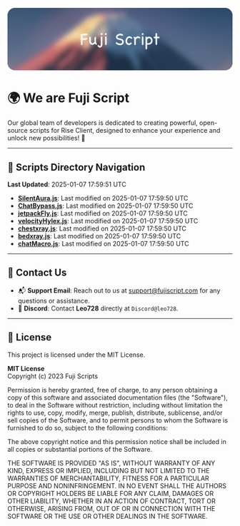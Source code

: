 ![Banner](.github/b.webp)

# 🌍 **We are Fuji Script**

Our global team of developers is dedicated to creating powerful, open-source scripts for Rise Client, designed to enhance your experience and unlock new possibilities! 🌟

---
<!-- SCRIPTS_NAVIGATION_START -->
## 📂 **Scripts Directory Navigation**

**Last Updated**: 2025-01-07 17:59:51 UTC

- **[SilentAura.js](scripts/SilentAura.js)**: Last modified on 2025-01-07 17:59:50 UTC
- **[ChatBypass.js](scripts/ChatBypass.js)**: Last modified on 2025-01-07 17:59:50 UTC
- **[jetpackFly.js](scripts/jetpackFly.js)**: Last modified on 2025-01-07 17:59:50 UTC
- **[velocityHylex.js](scripts/velocityHylex.js)**: Last modified on 2025-01-07 17:59:50 UTC
- **[chestxray.js](scripts/chestxray.js)**: Last modified on 2025-01-07 17:59:50 UTC
- **[bedxray.js](scripts/bedxray.js)**: Last modified on 2025-01-07 17:59:50 UTC
- **[chatMacro.js](scripts/chatMacro.js)**: Last modified on 2025-01-07 17:59:50 UTC

<!-- SCRIPTS_NAVIGATION_END -->

---

## 💬 **Contact Us**  
- 📬 **Support Email**: Reach out to us at [support@fujiscript.com](mailto:support@fujiscript.com) for any questions or assistance.  
- 💬 **Discord**: Contact **Leo728** directly at `Discord@leo728`.

---

## 📜 **License**

This project is licensed under the MIT License.  

**MIT License**  
Copyright (c) 2023 Fuji Scripts  

Permission is hereby granted, free of charge, to any person obtaining a copy of this software and associated documentation files (the "Software"), to deal in the Software without restriction, including without limitation the rights to use, copy, modify, merge, publish, distribute, sublicense, and/or sell copies of the Software, and to permit persons to whom the Software is furnished to do so, subject to the following conditions:  

The above copyright notice and this permission notice shall be included in all copies or substantial portions of the Software.  

THE SOFTWARE IS PROVIDED "AS IS", WITHOUT WARRANTY OF ANY KIND, EXPRESS OR IMPLIED, INCLUDING BUT NOT LIMITED TO THE WARRANTIES OF MERCHANTABILITY, FITNESS FOR A PARTICULAR PURPOSE AND NONINFRINGEMENT. IN NO EVENT SHALL THE AUTHORS OR COPYRIGHT HOLDERS BE LIABLE FOR ANY CLAIM, DAMAGES OR OTHER LIABILITY, WHETHER IN AN ACTION OF CONTRACT, TORT OR OTHERWISE, ARISING FROM, OUT OF OR IN CONNECTION WITH THE SOFTWARE OR THE USE OR OTHER DEALINGS IN THE SOFTWARE.  
